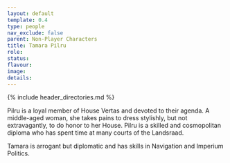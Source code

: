 ```yaml
---
layout: default
template: 0.4
type: people
nav_exclude: false
parent: Non-Player Characters
title: Tamara Pilru
role: 
status: 
flavour: 
image: 
details:
---
```


{% include header_directories.md %}

Pilru is a loyal member of House Vertas and devoted
to their agenda. A middle-aged woman, she takes pains
to dress stylishly, but not extravagantly, to do honor to
her House. Pilru is a skilled and cosmopolitan diploma
who has spent time at many courts of the Landsraad.  

Tamara is arrogant but diplomatic and has skills in Navigation and Imperium Politics.
